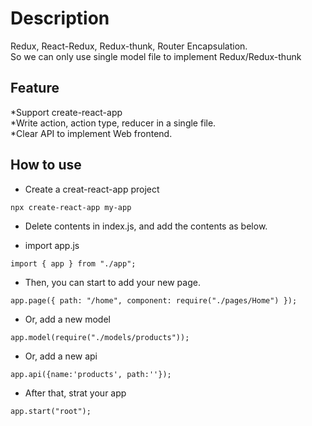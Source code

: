 # Description

Redux, React-Redux, Redux-thunk, Router Encapsulation.<br>
So we can only use single model file to implement Redux/Redux-thunk<br>

## Feature

*Support create-react-app<br>
*Write action, action type, reducer in a single file.<br>
\*Clear API to implement Web frontend.<br>

## How to use

- Create a creat-react-app project

```
npx create-react-app my-app
```

- Delete contents in index.js, and add the contents as below.

- import app.js

```
import { app } from "./app";
```

- Then, you can start to add your new page.

```
app.page({ path: "/home", component: require("./pages/Home") });
```

- Or, add a new model

```
app.model(require("./models/products"));
```

- Or, add a new api

```
app.api({name:'products', path:''});
```

- After that, strat your app

```
app.start("root");
```
